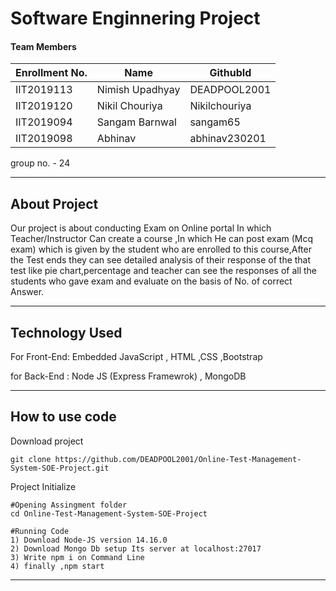# Software Enginnering Project
#### Team Members

|Enrollment No.|Name|GithubId|
|--------------|----|--------|
|IIT2019113|Nimish Upadhyay|DEADPOOL2001|
|IIT2019120|Nikil Chouriya|Nikilchouriya|
|IIT2019094|Sangam Barnwal|sangam65|
|IIT2019098|Abhinav|abhinav230201|

group no. - 24

---
## About Project
Our project is about conducting Exam on Online portal In which Teacher/Instructor Can create a course ,In which He can post exam 
(Mcq exam) which is given by the student who are enrolled to this course,After the Test ends they can see detailed analysis of their response
of the that test like pie chart,percentage and teacher can see the responses of all the students who gave exam and evaluate on the 
basis of No. of correct Answer.

---
## Technology Used
For Front-End: Embedded JavaScript , HTML ,CSS ,Bootstrap

for Back-End : Node JS (Express Framewrok) , MongoDB

---
## How to use code

Download project
```
git clone https://github.com/DEADPOOL2001/Online-Test-Management-System-SOE-Project.git
```
Project Initialize 
```
#Opening Assingment folder
cd Online-Test-Management-System-SOE-Project

#Running Code
1) Download Node-JS version 14.16.0
2) Download Mongo Db setup Its server at localhost:27017
3) Write npm i on Command Line
4) finally ,npm start
```
---
